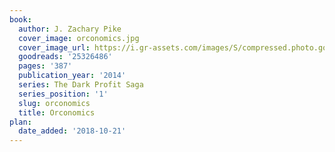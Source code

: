 ```yaml
---
book:
  author: J. Zachary Pike
  cover_image: orconomics.jpg
  cover_image_url: https://i.gr-assets.com/images/S/compressed.photo.goodreads.com/books/1428577850l/25326486._SX98_.jpg
  goodreads: '25326486'
  pages: '387'
  publication_year: '2014'
  series: The Dark Profit Saga
  series_position: '1'
  slug: orconomics
  title: Orconomics
plan:
  date_added: '2018-10-21'
---
```


